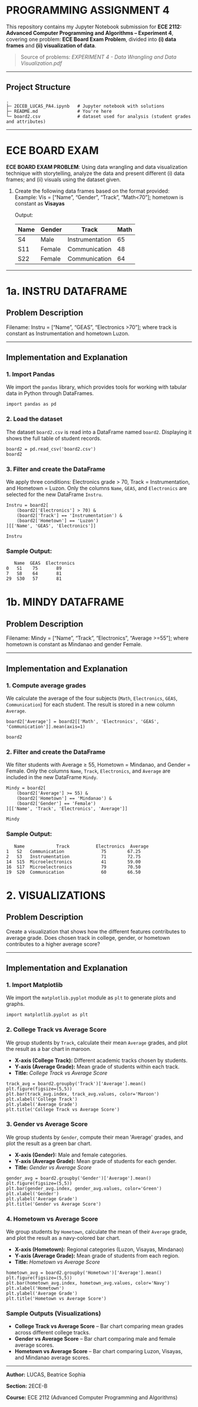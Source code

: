 # PROGRAMMING ASSIGNMENT 4

This repository contains my Jupyter Notebook submission for **ECE 2112: Advanced Computer Programming and Algorithms – Experiment 4**, covering one problem:
**ECE Board Exam Problem**, divided into **(i) data frames** and **(ii) visualization of data**.

> Source of problems: *EXPERIMENT 4 - Data Wrangling and Data Visualization.pdf*

---

## Project Structure

```
.
├─ 2ECEB_LUCAS_PA4.ipynb   # Jupyter notebook with solutions
├─ README.md               # You're here
└─ board2.csv              # dataset used for analysis (student grades and attributes)   
```

---

# ECE BOARD EXAM

**ECE BOARD EXAM PROBLEM**: Using data wrangling and data visualization technique with storytelling, analyze the data and present different (i) data frames; and (ii) visuals using the dataset given.

1. Create the following data frames based on the format provided: <br>
   Example: Vis = [“Name”, “Gender”, “Track”, “Math<70”]; hometown is constant as **Visayas**

    Output:
    <div align="center">

    | Name | Gender | Track            | Math |
    |------|--------|------------------|------|
    | S4   | Male   | Instrumentation  | 65   |
    | S11  | Female | Communication    | 48   |
    | S22  | Female | Communication    | 64   |

    </div>
---

# 1a. INSTRU DATAFRAME

## Problem Description
Filename: Instru = [“Name”, “GEAS”, “Electronics >70”]; where track is constant as Instrumentation and hometown Luzon.

---

## Implementation and Explanation

### 1. Import Pandas
We import the `pandas` library, which provides tools for working with tabular data in Python through DataFrames.

```
import pandas as pd
```

### 2. Load the dataset
The dataset `board2.csv` is read into a DataFrame named `board2`. Displaying it shows the full table of student records. 

```
board2 = pd.read_csv('board2.csv')
board2            
```

### 3. Filter and create the DataFrame
We apply three conditions: Electronics grade > 70, Track = Instrumentation, and Hometown = Luzon. Only the columns `Name`, `GEAS`, and `Electronics` are selected for the new DataFrame `Instru`.

```
Instru = board2[                               
    (board2['Electronics'] > 70) &            
    (board2['Track'] == 'Instrumentation') &   
    (board2['Hometown'] == 'Luzon')           
][['Name', 'GEAS', 'Electronics']]            

Instru         
```

### **Sample Output:**  

```
   Name  GEAS  Electronics
0   S1    75       89
7   S8    64       81
29  S30   57       81
``` 

# 1b. MINDY DATAFRAME

## Problem Description
Filename: Mindy = [“Name”, “Track”, “Electronics”, “Average >=55”]; where hometown is constant as Mindanao and gender Female.

---

## Implementation and Explanation

### 1. Compute average grades
We calculate the average of the four subjects (`Math`, `Electronics`, `GEAS`, `Communication`) for each student. The result is stored in a new column `Average`.

```
board2['Average'] = board2[['Math', 'Electronics', 'GEAS', 'Communication']].mean(axis=1) 

board2
```

### 2. Filter and create the DataFrame
We filter students with Average ≥ 55, Hometown = Mindanao, and Gender = Female. Only the columns `Name`, `Track`, `Electronics`, and `Average` are included in the new DataFrame `Mindy`. 

```
Mindy = board2[
    (board2['Average'] >= 55) &                  
    (board2['Hometown'] == 'Mindanao') &        
    (board2['Gender'] == 'Female')            
][['Name', 'Track', 'Electronics', 'Average']]  

Mindy           
```

### **Sample Output:**  

```
   Name            Track          Electronics  Average
1   S2   Communication              75        67.25
2   S3   Instrumentation            71        72.75
14  S15  Microelectronics           41        59.00
16  S17  Microelectronics           79        70.50
19  S20  Communication              60        66.50
``` 

# 2. VISUALIZATIONS

## Problem Description
Create a visualization that shows how the different features contributes to average grade. Does chosen track in college, gender, or hometown contributes to a higher average score?

---

## Implementation and Explanation

### 1. Import Matplotlib
We import the `matplotlib.pyplot` module as `plt` to generate plots and graphs.

```
import matplotlib.pyplot as plt                
```

### 2. College Track vs Average Score
We group students by `Track`, calculate their mean `Average` grades, and plot the result as a bar chart in maroon.

- **X-axis (College Track):** Different academic tracks chosen by students.
- **Y-axis (Average Grade):** Mean grade of students within each track.
- **Title:** *College Track vs Average Score*

```
track_avg = board2.groupby('Track')['Average'].mean()                          
plt.figure(figsize=(5,5))                                                      
plt.bar(track_avg.index, track_avg.values, color='Maroon')                      
plt.xlabel('College Track')                                                     
plt.ylabel('Average Grade')                                                      
plt.title('College Track vs Average Score')              
```

### 3. Gender vs Average Score
We group students by `Gender`, compute their mean 'Average' grades, and plot the result as a green bar chart. 

- **X-axis (Gender):** Male and female categories.
- **Y-axis (Average Grade):** Mean grade of students for each gender.
- **Title:** *Gender vs Average Score*

```
gender_avg = board2.groupby('Gender')['Average'].mean()                       
plt.figure(figsize=(5,5))                                                    
plt.bar(gender_avg.index, gender_avg.values, color='Green')                     
plt.xlabel('Gender')                                                             
plt.ylabel('Average Grade')                                                     
plt.title('Gender vs Average Score')                       
```

### 4. Hometown vs Average Score
We group students by `Hometown`, calculate the mean of their `Average` grade, and plot the result as a navy-colored bar chart.

- **X-axis (Hometown):** Regional categories (Luzon, Visayas, Mindanao)
- **Y-axis (Average Grade):** Mean grade of students from each region.
- **Title:** *Hometown vs Average Score*
  
```
hometown_avg = board2.groupby('Hometown')['Average'].mean()                   
plt.figure(figsize=(5,5))                                                      
plt.bar(hometown_avg.index, hometown_avg.values, color='Navy')                  
plt.xlabel('Hometown')                                                          
plt.ylabel('Average Grade')                                                     
plt.title('Hometown vs Average Score')     
```

### **Sample Outputs (Visualizations)**  

- **College Track vs Average Score** – Bar chart comparing mean grades across different college tracks. 
- **Gender vs Average Score** – Bar chart comparing male and female average scores.  
- **Hometown vs Average Score** – Bar chart comparing Luzon, Visayas, and Mindanao average scores.  

---

**Author:** LUCAS, Beatrice Sophia

**Section:** 2ECE-B

**Course:** ECE 2112 (Advanced Computer Programming and Algorithms)  

